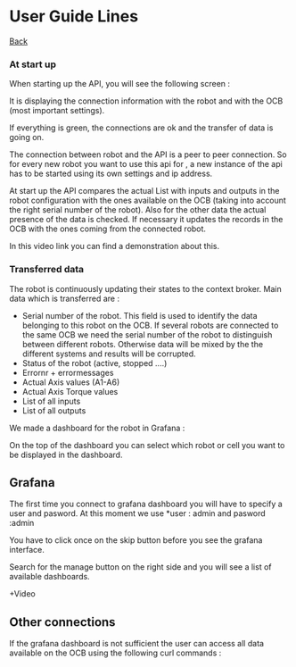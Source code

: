# User Guide Lines

[Back](README.md)

### At start up

When starting up the API, you will see the following screen :



It is displaying the connection information with the robot and with the OCB (most important settings). 



If everything is green, the connections are ok and the transfer of data is going on.

The connection between robot and the API is a peer to peer connection. So for every new robot you want to use this api for , a new instance of the api has to be started using its own settings and ip address.



At start up the API compares the actual List with inputs and outputs in the robot configuration  with the ones available on the OCB (taking into account the right serial number of the robot). Also for the other data the actual presence of the data is checked. If necessary it updates the records in the OCB with the ones coming from the connected robot.



In this video link you can find a demonstration about this.

### Transferred data

The robot is continuously updating their states to the context broker. Main data which is transferred are :

  * Serial number of the robot. This field is used to identify the data belonging to this robot  on the OCB. If several robots are connected to the same OCB we need the serial number of the robot to distinguish between different robots. Otherwise data will be mixed by the the different systems and results will be corrupted.
  * Status of the robot (active, stopped ....)
  * Errornr + errormessages
  * Actual Axis values (A1-A6)
  * Actual Axis Torque values
  * List of all inputs
  * List of all outputs

We made a dashboard for the robot in Grafana : 

On the top of the dashboard you can select which robot or cell you want to be displayed in the dashboard.               
                 



## Grafana

The first time you connect to grafana dashboard you will have to specify a user and pasword. At this moment we use 
       *user : admin and pasword :admin
       
You have to click once on the skip button before you see the grafana interface. 

Search for the manage button on the right side and you will see a list of available dashboards. 



+Video



## Other connections

If the grafana dashboard is not sufficient the user can access all data available on the OCB using the following curl commands :
